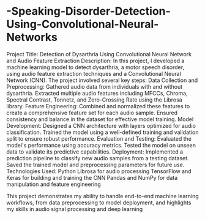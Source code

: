 # -Speaking-Disorder-Detection-Using-Convolutional-Neural-Networks

Project Title: 
 Detection of Dysarthria Using Convolutional Neural Network and Audio Feature Extraction
Description:
 In this project, I developed a machine learning model to detect dysarthria, a motor speech
 disorder, using audio feature extraction techniques and a Convolutional Neural Network (CNN).
 The project involved several key steps:
Data Collection and Preprocessing:
 Gathered audio data from individuals with and without dysarthria.
 Extracted multiple audio features including MFCCs, Chroma, Spectral Contrast, Tonnetz, and
 Zero-Crossing Rate using the Librosa library.
 Feature Engineering:
 Combined and normalized these features to create a comprehensive feature set for each audio
 sample.
 Ensured consistency and balance in the dataset for effective model training.
Model Development:
 Designed a CNN architecture with layers optimized for audio classification.
 Trained the model using a well-defined training and validation split to ensure robust
 performance.
Evaluation and Testing:
 Evaluated the model's performance using accuracy metrics.
 Tested the model on unseen data to validate its predictive capabilities.
Deployment:
 Implemented a prediction pipeline to classify new audio samples from a testing dataset.
 Saved the trained model and preprocessing parameters for future use.
 Technologies Used:
 Python
 Librosa for audio processing
 TensorFlow and Keras for building and training the CNN
 Pandas and NumPy for data manipulation and feature engineering
 
 
 This project demonstrates my ability to handle end-to-end machine learning workflows, from
 data preprocessing to model deployment, and highlights my skills in audio signal processing
 and deep learning
